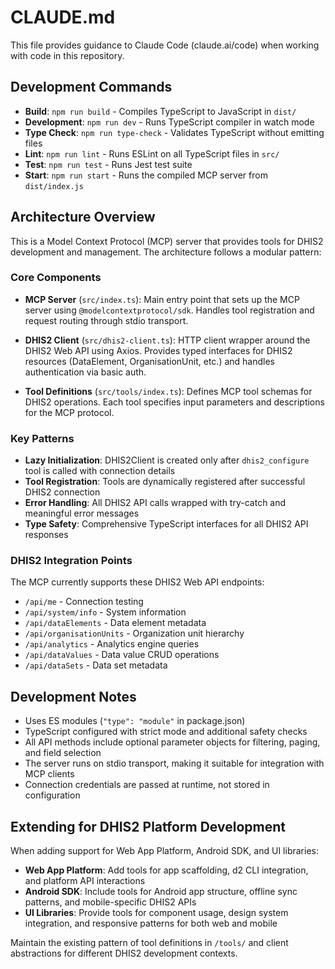 # CLAUDE.md

This file provides guidance to Claude Code (claude.ai/code) when working with code in this repository.

## Development Commands

- **Build**: `npm run build` - Compiles TypeScript to JavaScript in `dist/`
- **Development**: `npm run dev` - Runs TypeScript compiler in watch mode
- **Type Check**: `npm run type-check` - Validates TypeScript without emitting files
- **Lint**: `npm run lint` - Runs ESLint on all TypeScript files in `src/`
- **Test**: `npm run test` - Runs Jest test suite
- **Start**: `npm run start` - Runs the compiled MCP server from `dist/index.js`

## Architecture Overview

This is a Model Context Protocol (MCP) server that provides tools for DHIS2 development and management. The architecture follows a modular pattern:

### Core Components

- **MCP Server** (`src/index.ts`): Main entry point that sets up the MCP server using `@modelcontextprotocol/sdk`. Handles tool registration and request routing through stdio transport.

- **DHIS2 Client** (`src/dhis2-client.ts`): HTTP client wrapper around the DHIS2 Web API using Axios. Provides typed interfaces for DHIS2 resources (DataElement, OrganisationUnit, etc.) and handles authentication via basic auth.

- **Tool Definitions** (`src/tools/index.ts`): Defines MCP tool schemas for DHIS2 operations. Each tool specifies input parameters and descriptions for the MCP protocol.

### Key Patterns

- **Lazy Initialization**: DHIS2Client is created only after `dhis2_configure` tool is called with connection details
- **Tool Registration**: Tools are dynamically registered after successful DHIS2 connection
- **Error Handling**: All DHIS2 API calls wrapped with try-catch and meaningful error messages
- **Type Safety**: Comprehensive TypeScript interfaces for all DHIS2 API responses

### DHIS2 Integration Points

The MCP currently supports these DHIS2 Web API endpoints:
- `/api/me` - Connection testing
- `/api/system/info` - System information
- `/api/dataElements` - Data element metadata
- `/api/organisationUnits` - Organization unit hierarchy  
- `/api/analytics` - Analytics engine queries
- `/api/dataValues` - Data value CRUD operations
- `/api/dataSets` - Data set metadata

## Development Notes

- Uses ES modules (`"type": "module"` in package.json)
- TypeScript configured with strict mode and additional safety checks
- All API methods include optional parameter objects for filtering, paging, and field selection
- The server runs on stdio transport, making it suitable for integration with MCP clients
- Connection credentials are passed at runtime, not stored in configuration

## Extending for DHIS2 Platform Development

When adding support for Web App Platform, Android SDK, and UI libraries:

- **Web App Platform**: Add tools for app scaffolding, d2 CLI integration, and platform API interactions
- **Android SDK**: Include tools for Android app structure, offline sync patterns, and mobile-specific DHIS2 APIs  
- **UI Libraries**: Provide tools for component usage, design system integration, and responsive patterns for both web and mobile

Maintain the existing pattern of tool definitions in `/tools/` and client abstractions for different DHIS2 development contexts.